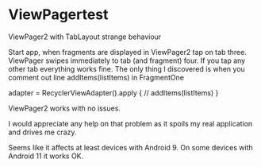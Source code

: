 # ViewPagertest
ViewPager2 with TabLayout strange behaviour 

Start app, when fragments are displayed in ViewPager2 tap on tab three. ViewPager swipes immediately to tab (and fragment) four. 
If you tap any other tab everything works fine. 
The only thing I discovered is when you comment out line addItems(listItems) in FragmentOne

adapter = RecyclerViewAdapter().apply {
 //   addItems(listItems)
}

ViewPager2 works with no issues.

I would appreciate any help on that problem as it spoils my real application and drives me crazy.

Seems like it affects at least devices with Android 9. On some devices with Android 11 it works OK.

